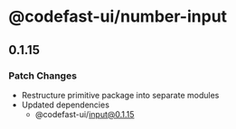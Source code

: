 # @codefast-ui/number-input

## 0.1.15

### Patch Changes

- Restructure primitive package into separate modules
- Updated dependencies
  - @codefast-ui/input@0.1.15
